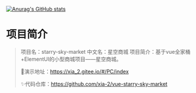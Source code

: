 [![Anurag's GitHub stats](https://github-readme-stats.vercel.app/api?username=xia-2)](https://appletest.cn/news/front_page/index_article.php?index=0)


# 项目简介

> 项目名：starry-sky-market
> 中文名：星空商城
> 项目简介：基于vue全家桶+ElementUI的小型商城项目——星空商城。
> 
> 🎉演示地址：https://xia_2.gitee.io/#/PC/index
>
> ✨代码仓库：https://github.com/xia-2/vue-starry-sky-market
>
